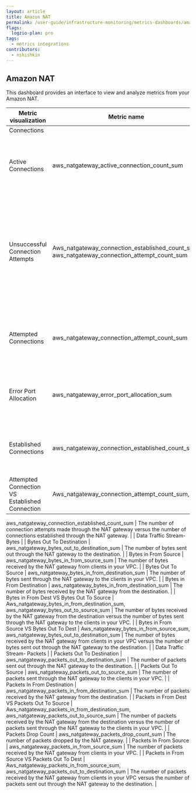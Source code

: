 ```yaml
---
layout: article
title: Amazon NAT
permalink: /user-guide/infrastructure-monitoring/metrics-dashboards/amazon-nat.html 
flags:
  logzio-plan: pro
tags:
  - metrics integrations
contributors:
  - nshishkin
---
```


## Amazon NAT

This dashboard provides an interface to view and analyze metrics from your Amazon NAT.

| Metric visualization                                 | Metric name                                                                                              | Description                                                                                                                                                    |
| ---------------------------------------------------- | -------------------------------------------------------------------------------------------------------- | -------------------------------------------------------------------------------------------------------------------------------------------------------------- |
| Connections               |
| Active Connections                                   | aws\_natgateway\_active\_connection\_count\_sum                                                          | The total number of concurrent active TCP connections through the NAT gateway.                                                                                 |
| Unsuccessful Connection Attempts                     | Aws\_natgateway\_connection\_established\_count\_sum, aws\_natgateway\_connection\_attempt\_count\_sum   | The number of connection attempts made through the NAT gateway and the number of connections established through the NAT gateway.                              |
| Attempted Connections                                | aws\_natgateway\_connection\_attempt\_count\_sum                                                         | The number of connection attempts made through the NAT gateway.                                                                                                |
| Error Port Allocation   | aws\_natgateway\_error\_port\_allocation\_sum                                                            | The number of times the NAT gateway could not allocate a source port.                                                                                          |
| Established Connections                              | aws\_natgateway\_connection\_established\_count\_sum                                                     | The number of connections established through the NAT gateway.                                                         |
| Attempted Connection VS Established Connection| Aws\_natgateway\_connection\_attempt\_count\_sum, 

aws\_natgateway\_connection\_established\_count\_sum | The number of connection attempts made through the NAT gateway versus the number of connections established through the NAT gateway.                           |
| Data Traffic Stream- Bytes           |
| Bytes Out To Destination                             | aws\_natgateway\_bytes\_out\_to\_destination\_sum                                                        | The number of bytes sent out through the NAT gateway to the destination.                                                       |
| Bytes in From Source                                 | aws\_natgateway\_bytes\_in\_from\_source\_sum                                                            | The number of bytes received by the NAT gateway from clients in your VPC.                                                                  |
| Bytes Out To Source                                  | aws\_natgateway\_bytes\_in\_from\_destination\_sum                                                       | The number of bytes sent through the NAT gateway to the clients in your VPC.                                               |
| Bytes in From Destination                            | aws\_natgateway\_bytes\_in\_from\_destination\_sum                                                       | The number of bytes received by the NAT gateway from the destination.                                                 |
| Bytes in From Dest VS Bytes Out To Source  | Aws\_natgateway\_bytes\_in\_from\_destination\_sum, aws\_natgateway\_bytes\_out\_to\_source\_sum         | The number of bytes received by the NAT gateway from the destination versus the number of bytes sent through the NAT gateway to the clients in your VPC.       |
| Bytes in From Source VS Bytes Out To Dest            | Aws\_natgateway\_bytes\_in\_from\_source\_sum, aws\_natgateway\_bytes\_out\_to\_destination\_sum         | The number of bytes received by the NAT gateway from clients in your VPC versus the number of bytes sent out through the NAT gateway to the destination. |
| Data Traffic Stream- Packets |
| Packets Out To Destination                           | aws\_natgateway\_packets\_out\_to\_destination\_sum                                                      | The number of packets sent out through the NAT gateway to the destination.                                                                                     |
| Packets Out To Source                                | aws\_natgateway\_packets\_out\_to\_source\_sum                                                           | The number of packets sent through the NAT gateway to the clients in your VPC.                                                         |
| Packets In From Destination                          | aws\_natgateway\_packets\_in\_from\_destination\_sum                                                     | The number of packets received by the NAT gateway from the destination.                                                   |
| Packets in From Dest VS Packets Out To Source        | Aws\_natgateway\_packets\_in\_from\_destination\_sum, aws\_natgateway\_packets\_out\_to\_source\_sum     | The number of packets received by the NAT gateway from the destination versus the number of packets sent through the NAT gateway to the clients in your VPC.   |
| Packets Drop Count                                   | aws\_natgateway\_packets\_drop\_count\_sum                                                               | The number of packets dropped by the NAT gateway.                                                                            |
| Packets In From Source                               | aws\_natgateway\_packets\_in\_from\_source\_sum                                                          | The number of packets received by the NAT gateway from clients in your VPC.                                        |
| Packets in From Source VS Packets Out To Dest | Aws\_natgateway\_packets\_in\_from\_source\_sum, aws\_natgateway\_packets\_out\_to\_destination\_sum     | The number of packets received by the NAT gateway from clients in your VPC versus the number of packets sent out through the NAT gateway to the destination.   |